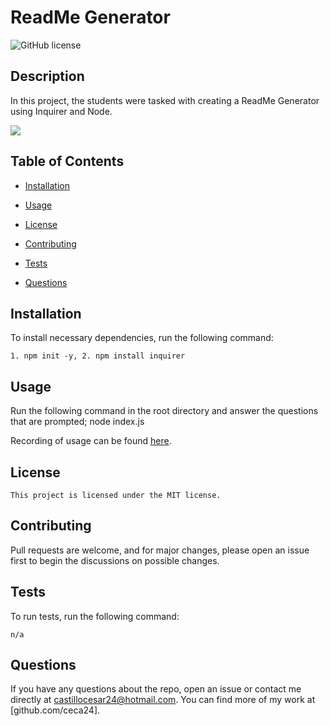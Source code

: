 # ReadMe Generator

  ![GitHub license](https://img.shields.io/badge/license-MIT-blue.svg)

  ## Description
  
  In this project, the students were tasked with creating a ReadMe Generator using Inquirer and Node.
  
  ![](./Develop/media/gif_READMEgen.gif)
  
  
  ## Table of Contents 
  
  * [Installation](#installation)
  
  * [Usage](#usage)
  
  * [License](#license)
  
  * [Contributing](#contributing)
  
  * [Tests](#tests)
  
  * [Questions](#questions)
  
  ## Installation
  
  To install necessary dependencies, run the following command:
  
  ```
  1. npm init -y, 2. npm install inquirer
  ```
  
  ## Usage
  
  Run the following command in the root directory and answer the questions that are prompted; node index.js

  Recording of usage can be found [here](./Develop/media/READMEgen_recording.webm).
  
  ## License
    
    This project is licensed under the MIT license.
  
  ## Contributing
  
  Pull requests are welcome, and for major changes, please open an issue first to begin the discussions on possible changes.
  
  ## Tests
  
  To run tests, run the following command:
  
  ```
  n/a
  ```
  
  ## Questions
  
  If you have any questions about the repo, open an issue or contact me directly at castillocesar24@hotmail.com. You can find more of my work at [github.com/ceca24].
